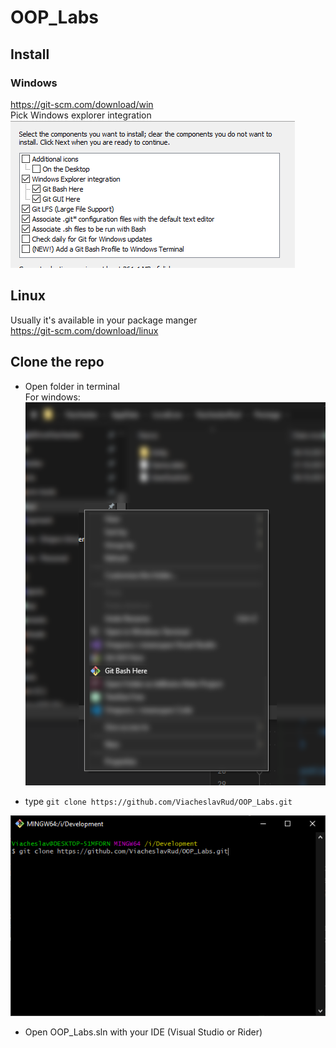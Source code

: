 # OOP_Labs

## Install
### Windows
https://git-scm.com/download/win  
Pick Windows explorer integration
![img.png](img.png)

## Linux
Usually it's available in your package manger  
https://git-scm.com/download/linux

## Clone the repo

- Open folder in terminal  
For windows:
![img_1.png](img_1.png)

- type `git clone https://github.com/ViacheslavRud/OOP_Labs.git`


![img_2.png](img_2.png)

- Open OOP_Labs.sln with your IDE (Visual Studio or Rider)